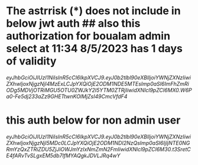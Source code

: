 # The astrrisk (\*) does not include in below jwt auth ## also this authorization for boualam admin select at 11:34 8/5/2023 has 1 days of validity

*eyJhbGciOiJIUzI1NiIsInR5cCI6IkpXVCJ9.eyJ0b2tlbl90eXBlIjoiYWNjZXNzIiwiZXhwIjoxNjgzNjI4MzExLCJpYXQiOjE2ODM1NDE5MTEsImp0aSI6ImFhZmRiODg5MDVjOTRiMGU5OTU0ZWJkY2I5YTM0ZTRjIiwidXNlcl9pZCI6MX0.W6Pa0-Fe5dj233aZz9GHETtwnKOlMjZsI49CmcVfdF4*

# this auth below for non admin user

*eyJhbGciOiJIUzI1NiIsInR5cCI6IkpXVCJ9.eyJ0b2tlbl90eXBlIjoiYWNjZXNzIiwiZXhwIjoxNjgzNjI5MDc0LCJpYXQiOjE2ODM1NDI2NzQsImp0aSI6IjljNTE0NGRmYzQxZTRiZDU5ZjJiOWJmYzIxNmZmN2FmIiwidXNlcl9pZCI6M30.t3SretCE4fARvTvSLgxEM5db7IfMYAQgkJDVLJRq4wY*
